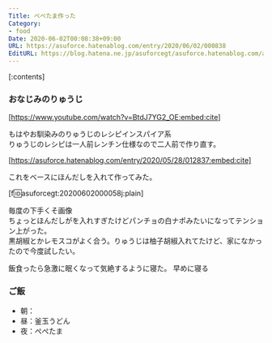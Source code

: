 ```yaml
---
Title: ぺぺたま作った
Category:
- food
Date: 2020-06-02T00:08:38+09:00
URL: https://asuforce.hatenablog.com/entry/2020/06/02/000838
EditURL: https://blog.hatena.ne.jp/asuforcegt/asuforce.hatenablog.com/atom/entry/26006613577759346
---
```


[:contents]

###  おなじみのりゅうじ

[https://www.youtube.com/watch?v=BtdJ7YG2_OE:embed:cite]

もはやお馴染みのりゅうじのレシピインスパイア系  
りゅうじのレシピは一人前レンチン仕様なので二人前で作り直す。

[https://asuforce.hatenablog.com/entry/2020/05/28/012837:embed:cite]

これをベースにほんだしを入れて作ってみた。

[f:id:asuforcegt:20200602000058j:plain]

毎度の下手くそ画像  
ちょっとほんだしがを入れすぎたけどパンチョの白ナポみたいになってテンション上がった。  
黒胡椒とかレモスコがよく合う。りゅうじは柚子胡椒入れてたけど、家になかったので今度試したい。

飯食ったら急激に眠くなって気絶するように寝た。
早めに寝る

### ご飯

- 朝：
- 昼：釜玉うどん
- 夜：ぺぺたま
